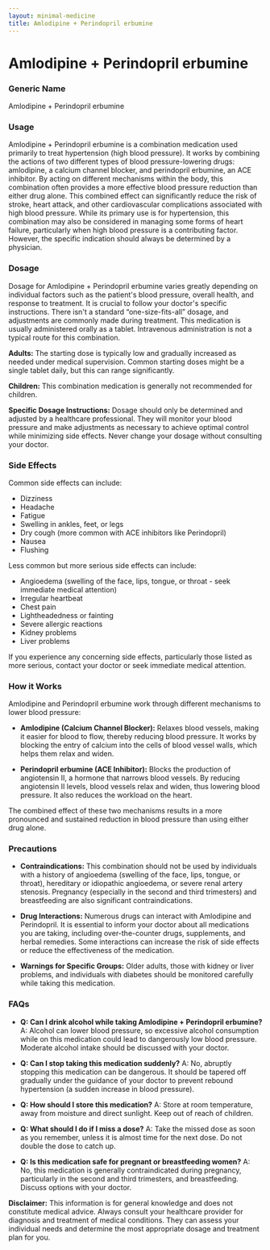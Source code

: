 ```yaml
---
layout: minimal-medicine
title: Amlodipine + Perindopril erbumine
---
```


# Amlodipine + Perindopril erbumine
### Generic Name
Amlodipine + Perindopril erbumine


### Usage

Amlodipine + Perindopril erbumine is a combination medication used primarily to treat hypertension (high blood pressure).  It works by combining the actions of two different types of blood pressure-lowering drugs:  amlodipine, a calcium channel blocker, and perindopril erbumine, an ACE inhibitor.  By acting on different mechanisms within the body, this combination often provides a more effective blood pressure reduction than either drug alone.  This combined effect can significantly reduce the risk of stroke, heart attack, and other cardiovascular complications associated with high blood pressure.  While its primary use is for hypertension, this combination may also be considered in managing some forms of heart failure, particularly when high blood pressure is a contributing factor.  However, the specific indication should always be determined by a physician.


### Dosage

Dosage for Amlodipine + Perindopril erbumine varies greatly depending on individual factors such as the patient's blood pressure, overall health, and response to treatment.  It is crucial to follow your doctor's specific instructions.  There isn't a standard “one-size-fits-all” dosage, and adjustments are commonly made during treatment.  This medication is usually administered orally as a tablet.  Intravenous administration is not a typical route for this combination.


**Adults:**  The starting dose is typically low and gradually increased as needed under medical supervision.  Common starting doses might be a single tablet daily, but this can range significantly.


**Children:**  This combination medication is generally not recommended for children.


**Specific Dosage Instructions:**  Dosage should only be determined and adjusted by a healthcare professional.  They will monitor your blood pressure and make adjustments as necessary to achieve optimal control while minimizing side effects.  Never change your dosage without consulting your doctor.


### Side Effects

Common side effects can include:

* Dizziness
* Headache
* Fatigue
* Swelling in ankles, feet, or legs
* Dry cough (more common with ACE inhibitors like Perindopril)
* Nausea
* Flushing


Less common but more serious side effects can include:

* Angioedema (swelling of the face, lips, tongue, or throat - seek immediate medical attention)
* Irregular heartbeat
* Chest pain
* Lightheadedness or fainting
* Severe allergic reactions
* Kidney problems
* Liver problems


If you experience any concerning side effects, particularly those listed as more serious, contact your doctor or seek immediate medical attention.


### How it Works

Amlodipine and Perindopril erbumine work through different mechanisms to lower blood pressure:

* **Amlodipine (Calcium Channel Blocker):** Relaxes blood vessels, making it easier for blood to flow, thereby reducing blood pressure.  It works by blocking the entry of calcium into the cells of blood vessel walls, which helps them relax and widen.

* **Perindopril erbumine (ACE Inhibitor):** Blocks the production of angiotensin II, a hormone that narrows blood vessels. By reducing angiotensin II levels, blood vessels relax and widen, thus lowering blood pressure.  It also reduces the workload on the heart.


The combined effect of these two mechanisms results in a more pronounced and sustained reduction in blood pressure than using either drug alone.


### Precautions

* **Contraindications:** This combination should not be used by individuals with a history of angioedema (swelling of the face, lips, tongue, or throat), hereditary or idiopathic angioedema, or severe renal artery stenosis.  Pregnancy (especially in the second and third trimesters) and breastfeeding are also significant contraindications.

* **Drug Interactions:** Numerous drugs can interact with Amlodipine and Perindopril. It is essential to inform your doctor about all medications you are taking, including over-the-counter drugs, supplements, and herbal remedies.  Some interactions can increase the risk of side effects or reduce the effectiveness of the medication.

* **Warnings for Specific Groups:** Older adults, those with kidney or liver problems, and individuals with diabetes should be monitored carefully while taking this medication.


### FAQs

* **Q: Can I drink alcohol while taking Amlodipine + Perindopril erbumine?** A:  Alcohol can lower blood pressure, so excessive alcohol consumption while on this medication could lead to dangerously low blood pressure.  Moderate alcohol intake should be discussed with your doctor.

* **Q: Can I stop taking this medication suddenly?** A: No, abruptly stopping this medication can be dangerous. It should be tapered off gradually under the guidance of your doctor to prevent rebound hypertension (a sudden increase in blood pressure).

* **Q: How should I store this medication?** A: Store at room temperature, away from moisture and direct sunlight. Keep out of reach of children.

* **Q: What should I do if I miss a dose?** A: Take the missed dose as soon as you remember, unless it is almost time for the next dose. Do not double the dose to catch up.

* **Q:  Is this medication safe for pregnant or breastfeeding women?** A: No, this medication is generally contraindicated during pregnancy, particularly in the second and third trimesters, and breastfeeding.  Discuss options with your doctor.

**Disclaimer:** This information is for general knowledge and does not constitute medical advice. Always consult your healthcare provider for diagnosis and treatment of medical conditions.  They can assess your individual needs and determine the most appropriate dosage and treatment plan for you.
